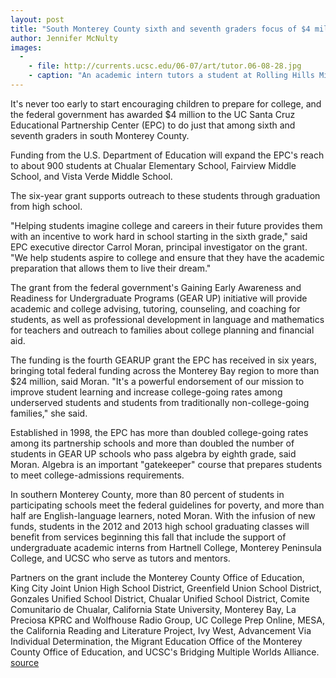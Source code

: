 ```yaml
---
layout: post
title: "South Monterey County sixth and seventh graders focus of $4 million grant"
author: Jennifer McNulty 
images:
  -
    - file: http://currents.ucsc.edu/06-07/art/tutor.06-08-28.jpg
    - caption: "An academic intern tutors a student at Rolling Hills Middle School in Watsonville, a partner school in the GEAR UP program. Photo: Educational Partnership Center"
---
```


It's never too early to start encouraging children to prepare for college, and the federal government has awarded $4 million to the UC Santa Cruz Educational Partnership Center (EPC) to do just that among sixth and seventh graders in south Monterey County.

Funding from the U.S. Department of Education will expand the EPC's reach to about 900 students at Chualar Elementary School, Fairview Middle School, and Vista Verde Middle School.

The six-year grant supports outreach to these students through graduation from high school.

"Helping students imagine college and careers in their future provides them with an incentive to work hard in school starting in the sixth grade," said EPC executive director Carrol Moran, principal investigator on the grant. "We help students aspire to college and ensure that they have the academic preparation that allows them to live their dream."

The grant from the federal government's Gaining Early Awareness and Readiness for Undergraduate Programs (GEAR UP) initiative will provide academic and college advising, tutoring, counseling, and coaching for students, as well as professional development in language and mathematics for teachers and outreach to families about college planning and financial aid.

The funding is the fourth GEARUP grant the EPC has received in six years, bringing total federal funding across the Monterey Bay region to more than $24 million, said Moran. "It's a powerful endorsement of our mission to improve student learning and increase college-going rates among underserved students and students from traditionally non-college-going families," she said.

Established in 1998, the EPC has more than doubled college-going rates among its partnership schools and more than doubled the number of students in GEAR UP schools who pass algebra by eighth grade, said Moran. Algebra is an important "gatekeeper" course that prepares students to meet college-admissions requirements.

In southern Monterey County, more than 80 percent of students in participating schools meet the federal guidelines for poverty, and more than half are English-language learners, noted Moran. With the infusion of new funds, students in the 2012 and 2013 high school graduating classes will benefit from services beginning this fall that include the support of undergraduate academic interns from Hartnell College, Monterey Peninsula College, and UCSC who serve as tutors and mentors.

Partners on the grant include the Monterey County Office of Education, King City Joint Union High School District, Greenfield Union School District, Gonzales Unified School District, Chualar Unified School District, Comite Comunitario de Chualar, California State University, Monterey Bay, La Preciosa KPRC and Wolfhouse Radio Group, UC College Prep Online, MESA, the California Reading and Literature Project, Ivy West, Advancement Via Individual Determination, the Migrant Education Office of the Monterey County Office of Education, and UCSC's Bridging Multiple Worlds Alliance.
[source](http://www1.ucsc.edu/currents/06-07/08-28/grant.asp "Permalink to grant")
